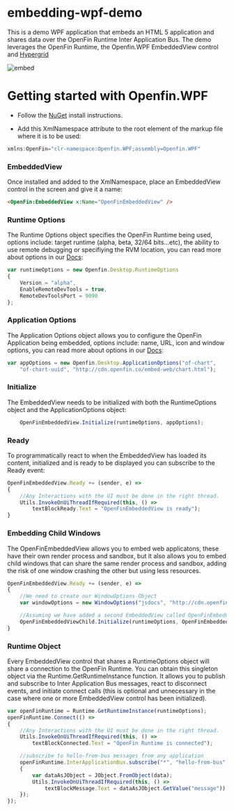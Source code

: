 # embedding-wpf-demo
This is a demo WPF application that embeds an HTML 5 application and shares data over the OpenFin Runtime Inter Application Bus. The demo leverages the OpenFin Runtime, the Openfin.WPF EmbeddedView control and [Hypergrid](https://github.com/openfin/fin-hypergrid)

![embed](screenshot.png)

# Getting started with Openfin.WPF
* Follow the [NuGet](https://www.nuget.org/packages/OpenFin.WPF/) install instructions.

* Add this XmlNamespace attribute to the root element of the markup file where it is to be used:
```js
xmlns:OpenFin="clr-namespace:Openfin.WPF;assembly=Openfin.WPF"
```

### EmbeddedView
Once installed and added to the XmlNamespace, place an EmbeddedView control in the screen and give it a name:

```html
<OpenFin:EmbeddedView x:Name="OpenFinEmbeddedView" />
```

### Runtime Options
The Runtime Options object specifies the OpenFin Runtime being used, options include: target runtime (alpha, beta, 32/64 bits...etc), the ability to use remote debugging or specifiying the RVM location, you can read more about options in our [Docs](https://openfin.co/developers/application-config/):
```js
var runtimeOptions = new Openfin.Desktop.RuntimeOptions
{
    Version = "alpha",
    EnableRemoteDevTools = true,
    RemoteDevToolsPort = 9090
};
```

### Application Options
The Application Options object allows you to configure the OpenFin Application being embedded, options include: name, URL, icon and window options, you can read more about options in our [Docs](https://openfin.co/developers/application-config/):
```js
var appOptions = new Openfin.Desktop.ApplicationOptions("of-chart", 
    "of-chart-uuid", "http://cdn.openfin.co/embed-web/chart.html");
```

### Initialize
The EmbeddedView needs to be initialized with both the RuntimeOptions object and the ApplicationOptions object:
```js
    OpenFinEmbeddedView.Initialize(runtimeOptions, appOptions);
```

### Ready
To programmatically react to when the EmbeddedView has loaded its content, initialized and is ready to be displayed you can subscribe to the Ready event:
```js
OpenFinEmbeddedView.Ready += (sender, e) =>
{
    //Any Interactions with the UI must be done in the right thread.
    Utils.InvokeOnUiThreadIfRequired(this, () => 
        textBlockReady.Text = "OpenFinEmbeddedView is ready");
}
```

### Embedding Child Windows
The OpenFinEmbeddedView allows you to embed web applicatons, these have their own render process and sandbox, but it also allows you to embed child windows that can share the same render process and sandbox, adding the risk of one window crashing the other but using less resources.
```js
OpenFinEmbeddedView.Ready += (sender, e) =>
{
    //We need to create our WindowOptions Object
    var windowOptions = new WindowOptions("jsdocs", "http://cdn.openfin.co/jsdocs/3.0.1.5/");

    //Assuming we have added a second EmbeddedView called OpenFinEmbeddedViewChild we initialize it.
    OpenFinEmbeddedViewChild.Initialize(runtimeOptions, OpenFinEmbeddedView.OpenfinApplication, windowOptions)
}
```

### Runtime Object
Every EmbeddedView control that shares a RuntimeOptions object will share a connection to the OpenFin Runtime. You can obtain this singleton object via the Runtime.GetRuntimeInstance function. It allows you to publish and subscribe to Inter Application Bus messages, react to disconnect events, and initiate connect calls (this is optional and unnecessary in the case where one or more EmbeddedView control has been initialized).
```js
var openFinRuntime = Runtime.GetRuntimeInstance(runtimeOptions);
openFinRuntime.Connect(() => 
{
    //Any Interactions with the UI must be done in the right thread.
    Utils.InvokeOnUiThreadIfRequired(this, () => 
        textBlockConnected.Text = "OpenFin Runtime is connected");

    //subscribe to hello-from-bus messages from any application
    openFinRuntime.InterApplicationBus.subscribe("*", "hello-from-bus", (senderUuid, topic, data) =>
    {
        var dataAsJObject = JObject.FromObject(data);
        Utils.InvokeOnUiThreadIfRequired(this, () =>
            textBlockMessage.Text = dataAsJObject.GetValue("message"));
    });
});
```
